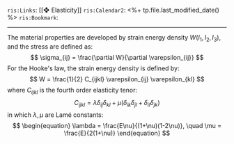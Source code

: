 `ris:Links`: [[❖ Elasticity]]
`ris:Calendar2`: <%+ tp.file.last_modified_date() %>
`ris:Bookmark`:

---
The material properties are developed by strain energy density $W(I_1,I_2,I_3)$, and the stress are defined as:
$$
\sigma_{ij} = \frac{\partial W}{\partial \varepsilon_{ij}}
$$
For the Hooke's law, the strain energy density is defined by:
$$
W = \frac{1}{2} C_{ijkl} \varepsilon_{ij} \varepsilon_{kl}
$$
where $C_{ijkl}$ is the fourth order elasticity tenor:
$$
C_{ijkl} = \lambda \delta_{ij} \delta_{kl} + \mu(\delta_{ik}\delta_{jl} + \delta_{il}\delta_{jk})
$$
in which $\lambda, \mu$ are Lamé constants:
$$
\begin{equation}
\lambda = \frac{E\nu}{(1+\nu)(1-2\nu)}, \quad \mu = \frac{E}{2(1+\nu)}
\end{equation}
$$
